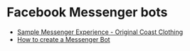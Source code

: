 # Facebook Messenger bots
- [Sample Messenger Experience - Original Coast Clothing](https://developers.facebook.com/docs/messenger-platform/getting-started/sample-experience)
- [How to create a Messenger Bot](https://www.youtube.com/watch?v=4NG2WqLYV-A)
